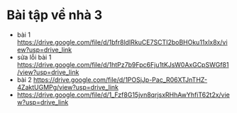 # Bài tập về nhà 3
- bài 1 https://drive.google.com/file/d/1bfr8ldIRkuCE7SCTI2boBHOku11xlx8x/view?usp=drive_link
- sửa lỗi bài 1 https://drive.google.com/file/d/1htPz7b9Fpc6Fju1tKJsW0AxGCpSWGf81/view?usp=drive_link
- bài 2 https://drive.google.com/file/d/1POSjJp-Pac_R06XTJnTHZ-4ZaktUGMPg/view?usp=drive_link
- https://drive.google.com/file/d/1_Fzf8G15jvn8qrjsxRHhAwYhfiT62t2x/view?usp=drive_link

